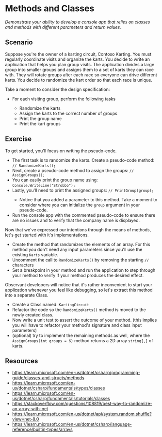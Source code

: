 # Methods and Classes

_Demonstrate your ability to develop a console app that relies on classes and methods with different parameters and return values._

## Scenario

Suppose you're the owner of a karting circuit, Contoso Karting. You must regularly coordinate visits and organize the karts. You decide to write an application that helps you plan group visits.
The application divides a large group into smaller groups and assigns them to a set of karts they can race with. They will rotate groups after each race so everyone can drive different karts. You decide to randomize the kart order so that each race is unique.

Take a moment to consider the design specification:

<ul>
    <li>For each visiting group, perform the following tasks</li>
    <ul>
        <li>Randomize the karts</li>
        <li>Assign the karts to the correct number of groups</li>
        <li>Print the group name</li>
        <li>Print the kart groups</li>
    </ul>
</ul>

## Exercise

To get started, you'll focus on writing the pseudo-code.

<ul>
    <li>The first task is to randomize the karts. Create a pseudo-code method: <code>// RandomizeKarts();</code></li>
    <li>Next, create a pseudo-code method to assign the groups: <code>// AssignGroups();</code></li>
    <li>You can easily print the group name using: <code>Console.WriteLine("Strobbo");</code></li>
    <li>Lastly, you'll need to print the assigned groups: <code>// PrintGroup(group);</code></li>
    <ul>
        <li>Notice that you added a parameter to this method. Take a moment to consider where you can initialize the <code>group</code> argument in your pseudo-code.</li>
    </ul>
    <li>Run the console app with the commented pseudo-code to ensure there are no issues and to verify that the company name is displayed.</li>
</ul>

Now that we've expressed our intentions through the means of methods, let's get started with it's implementations.

<ul>
    <li>Create the method that randomizes the elements of an array. For this method you don't need any input parameters since you'll use the existing <code>Karts</code> variable.</li>
    <li>Uncomment the call to <code>RandomizeKarts()</code> by removing the starting <code>// </code> characters</li>
    <li>Set a breakpoint in your method and run the application to step through your method to verify if your method produces the desired effect.</li>
</ul>

Observant developers will notice that it's rather inconvenient to start your application whenever you feel like debugging, so let's extract this method into a separate Class.

<ul>
    <li>Create a Class named: <code>KartingCircuit</code></li>
    <li>Refactor the code so the <code>RandomizeKarts()</code> method is moved to the newly created class.</li>
    <li>Now write a unit test to assert the outcome of your method. (this implies you will have to refactor your method's signature and class input parameters)</li>
    <li>(optional) try to implement the remaining methods as well, where the <code>AssignGroups(int groups = 6)</code> method returns a 2D array <code>string[,]</code> of karts.</li>
</ul>

## Resources

- https://learn.microsoft.com/en-us/dotnet/csharp/programming-guide/classes-and-structs/methods
- https://learn.microsoft.com/en-us/dotnet/csharp/fundamentals/types/classes
- https://learn.microsoft.com/en-us/dotnet/csharp/fundamentals/tutorials/classes
- https://stackoverflow.com/questions/108819/best-way-to-randomize-an-array-with-net
- https://learn.microsoft.com/en-us/dotnet/api/system.random.shuffle?view=net-8.0
- https://learn.microsoft.com/en-us/dotnet/csharp/language-reference/builtin-types/arrays
